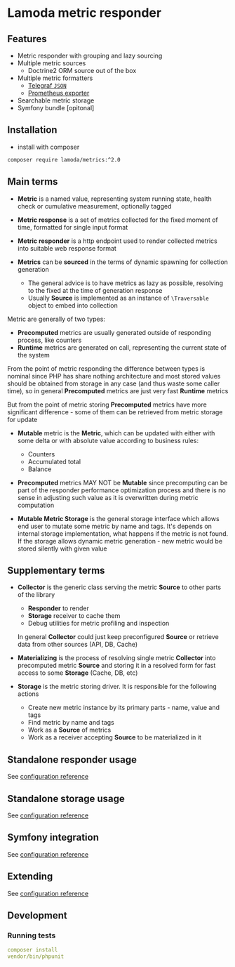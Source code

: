 # Lamoda metric responder

## Features

* Metric responder with grouping and lazy sourcing
* Multiple metric sources
  * Doctrine2 ORM source out of the box
* Multiple metric formatters
  * [Telegraf `JSON`](https://github.com/influxdata/telegraf/tree/master/plugins/inputs/httpjson) 
  * [Prometheus exporter](https://prometheus.io/docs/instrumenting/writing_exporters/)
* Searchable metric storage
* Symfony bundle [opitonal]

## Installation

* install with composer

```sh
composer require lamoda/metrics:^2.0
```

## Main terms

* **Metric** is a named value, representing system running state, health check or cumulative measurement, optionally tagged

* **Metric response** is a set of metrics collected for the fixed moment of time, formatted for single input format
* **Metric responder** is a http endpoint used to render collected metrics into suitable web response format

* **Metrics** can be **sourced** in the terms of dynamic spawning for collection generation
  * The general advice is to have metrics as lazy as possible, resolving to the fixed at the time of generation response 
  * Usually **Source** is implemented as an instance of `\Traversable` object to embed into collection

Metric are generally of two types:
* **Precomputed** metrics are usually generated outside of responding process, like counters
* **Runtime** metrics are generated on call, representing the current state of the system

From the point of metric responding the difference between types is nominal since PHP has share nothing architecture and most stored values should
be obtained from storage in any case (and thus waste some caller time), so 
in general **Precomputed** metrics are just very fast **Runtime** metrics

But from the point of metric storing **Precomputed** metrics have more significant difference - some of them 
can be retrieved from metric storage for update

* **Mutable** metric is the **Metric**, which can be updated with either with some delta or with absolute value according to
  business rules:
  * Counters
  * Accumulated total
  * Balance
  
* **Precomputed** metrics MAY NOT be **Mutable** since precomputing can be part of 
  the responder performance optimization process and there is no sense in adjusting such value as it is overwritten
  during metric computation
  
* **Mutable Metric Storage** is the general storage interface which allows end user to mutate some metric by name and tags. 
  It's depends on internal storage implementation, what happens if the metric is not found. If the storage allows 
  dynamic metric generation - new metric would be stored silently with given value

## Supplementary terms
* **Collector** is the generic class serving the metric **Source** to other parts of the library
    * **Responder** to render
    * **Storage** receiver to cache them
    * Debug utilities for metric profiling and inspection
  
  In general **Collector** could just keep preconfigured **Source** or retrieve data from other sources (API, DB, Cache)

* **Materializing** is the process of resolving single metric **Collector** into precomputed metric **Source** 
and storing it in a resolved form for fast access to some **Storage** (Cache, DB, etc)

* **Storage** is the metric storing driver. It is responsible for the following actions
    * Create new metric instance by its primary parts - name, value and tags
    * Find metric by name and tags
    * Work as a **Source** of metrics
    * Work as a receiver accepting **Source** to be materialized in it

## Standalone responder usage

See [configuration reference](doc/examples/standalone_responder.md)

## Standalone storage usage

See [configuration reference](doc/examples/standalone_storage.md)

## Symfony integration

See [configuration reference](doc/symfony/integration.md)

## Extending

See [configuration reference](doc/extending.md)

## Development

### Running tests
```yaml
composer install
vendor/bin/phpunit
```
